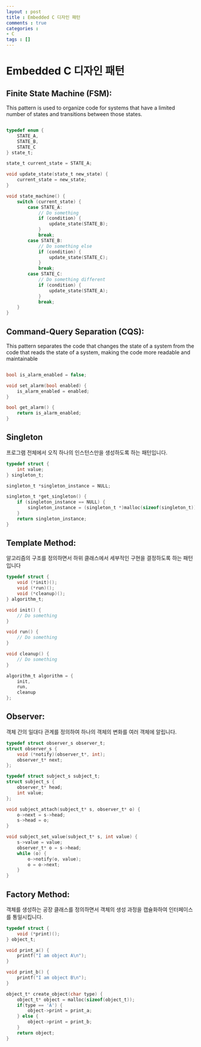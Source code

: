 ```yaml
---
layout : post
title : Embedded C 디자인 패턴
comments : true
categories : 
- C
tags : []
---
```

# Embedded C 디자인 패턴


## Finite State Machine (FSM): 
This pattern is used to organize code for systems that have a limited number of states and transitions between those states.

```c

typedef enum {
    STATE_A,
    STATE_B,
    STATE_C
} state_t;

state_t current_state = STATE_A;

void update_state(state_t new_state) {
    current_state = new_state;
}

void state_machine() {
    switch (current_state) {
        case STATE_A:
            // Do something
            if (condition) {
                update_state(STATE_B);
            }
            break;
        case STATE_B:
            // Do something else
            if (condition) {
                update_state(STATE_C);
            }
            break;
        case STATE_C:
            // Do something different
            if (condition) {
                update_state(STATE_A);
            }
            break;
    }
}

```
## Command-Query Separation (CQS):
This pattern separates the code that changes the state of a system from the code that reads the state of a system, making the code more readable and maintainable

```c

bool is_alarm_enabled = false;

void set_alarm(bool enabled) {
    is_alarm_enabled = enabled;
}

bool get_alarm() {
    return is_alarm_enabled;
}
```
## Singleton 
프로그램 전체에서 오직 하나의 인스턴스만을 생성하도록 하는 패턴입니다.
```c
typedef struct {
    int value;
} singleton_t;

singleton_t *singleton_instance = NULL;

singleton_t *get_singleton() {
    if (singleton_instance == NULL) {
        singleton_instance = (singleton_t *)malloc(sizeof(singleton_t));
    }
    return singleton_instance;
}
```
## Template Method:
알고리즘의 구조를 정의하면서 하위 클래스에서 세부적인 구현을 결정하도록 하는 패턴입니다
```c
typedef struct {
    void (*init)();
    void (*run)();
    void (*cleanup)();
} algorithm_t;

void init() {
    // Do something
}

void run() {
    // Do something
}

void cleanup() {
    // Do something
}

algorithm_t algorithm = {
    init,
    run,
    cleanup
};
```

## Observer: 
객체 간의 일대다 관계를 정의하여 하나의 객체의 변화를 여러 객체에 알립니다.

```c
typedef struct observer_s observer_t;
struct observer_s {
    void (*notify)(observer_t*, int);
    observer_t* next;
};

typedef struct subject_s subject_t;
struct subject_s {
    observer_t* head;
    int value;
};

void subject_attach(subject_t* s, observer_t* o) {
    o->next = s->head;
    s->head = o;
}

void subject_set_value(subject_t* s, int value) {
    s->value = value;
    observer_t* o = s->head;
    while (o) {
        o->notify(o, value);
        o = o->next;
    }
}
```

## Factory Method: 
객체를 생성하는 공장 클래스를 정의하면서 객체의 생성 과정을 캡슐화하여 인터페이스를 통일시킵니다.

```c
typedef struct {
    void (*print)();
} object_t;

void print_a() {
    printf("I am object A\n");
}

void print_b() {
    printf("I am object B\n");
}

object_t* create_object(char type) {
    object_t* object = malloc(sizeof(object_t));
    if(type == 'A') {
        object->print = print_a;
    } else {
        object->print = print_b;
    }
    return object;
}
```



